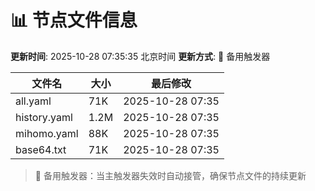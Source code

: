 # 📊 节点文件信息

**更新时间**: 2025-10-28 07:35:35 北京时间
**更新方式**: 🔄 备用触发器

| 文件名 | 大小 | 最后修改 |
|--------|------|----------|
| all.yaml | 71K | 2025-10-28 07:35 |
| history.yaml | 1.2M | 2025-10-28 07:35 |
| mihomo.yaml | 88K | 2025-10-28 07:35 |
| base64.txt | 71K | 2025-10-28 07:35 |

> 🔄 备用触发器：当主触发器失效时自动接管，确保节点文件的持续更新
